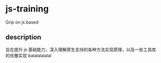 # js-training

Grip on js based

## description

旨在提升 js 基础能力，深入理解原生支持的各种方法实现原理，以及一些工具库的优雅实现
balalalalalal
